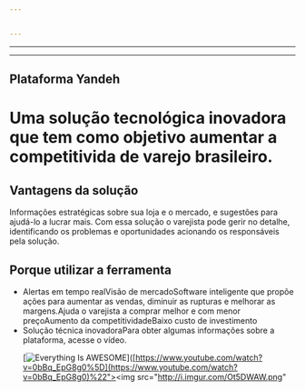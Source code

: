 ```yaml
---


---
```


<hr>
<hr>
<h2 id="plataforma-yandeh">Plataforma Yandeh</h2>
<h1 id="o-que-é-">Uma solução tecnológica inovadora que tem como objetivo aumentar a competitivida de varejo brasileiro.
</h1><h2 id="vantagens-da-solução">Vantagens da solução</h2>
<p>

Informações estratégicas sobre sua loja e o mercado, e sugestões para ajudá-lo a lucrar mais. Com essa solução o varejista pode gerir no detalhe, identificando os problemas e oportunidades acionando os responsáveis pela solução.</p>
<h2 id="porque-utilizar-a-ferramenta">Porque utilizar a ferramenta</h2>
<ul>
<li>Alertas em tempo realVisão de mercadoSoftware inteligente que propõe ações para aumentar as vendas, diminuir as rupturas e melhorar as margens.Ajuda o varejista a comprar melhor e com menor preçoAumento da competitividadeBaixo custo de investimento</li>
<li>Solução técnica inovadoraPara obter algumas informações sobre a plataforma, acesse o vídeo.</li>
</%5Bp>

[![Everything Is AWESOME](http://i.imgur.com/Ot5DWAW.png)]([https://www.youtube.com/watch?v=0bBq_EpG8g0%5D](https://www.youtube.com/watch?v=0bBq_EpG8g0)%22"><img src="http://i.imgur.com/Ot5DWAW.png"

<!--stackedit_data:
eyJoaXN0b3J5IjpbMTA3MjgxNTQwNF19
-->